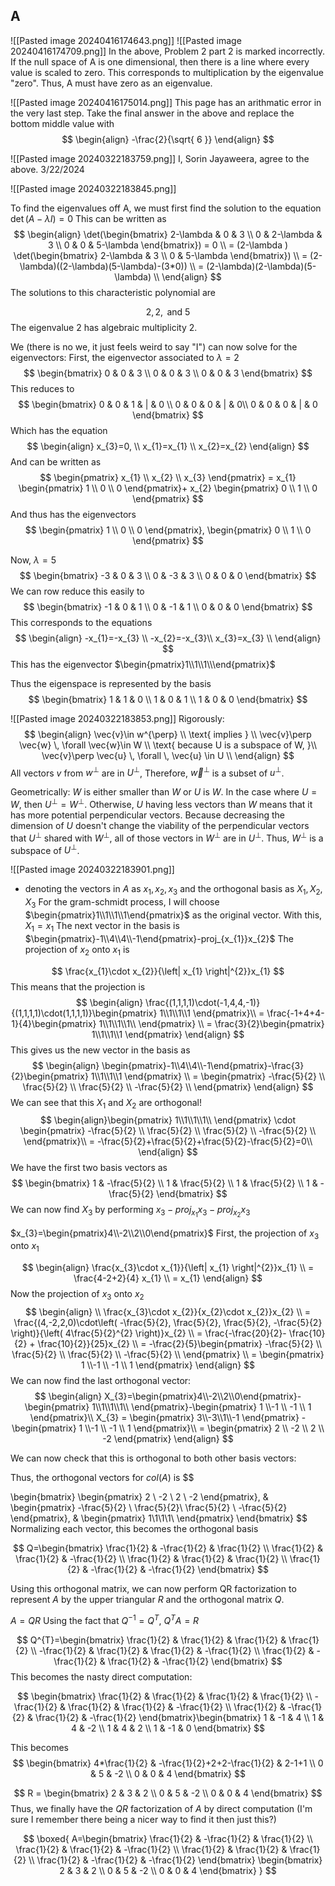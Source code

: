 ## A
![[Pasted image 20240416174643.png]]
![[Pasted image 20240416174709.png]]
In the above, Problem 2 part 2 is marked incorrectly. 
If the null space of A is one dimensional, then there is a line where every value is scaled to zero. This corresponds to multiplication by the eigenvalue "zero". Thus, A must have zero as an eigenvalue.

![[Pasted image 20240416175014.png]]
This page has an arithmatic error in the very last step. Take the final answer in the above and replace the bottom middle value with 
$$
\begin{align}
-\frac{2}{\sqrt{ 6 }}
\end{align}
$$



![[Pasted image 20240322183759.png]]
I, Sorin Jayaweera, agree to the above. 3/22/2024

![[Pasted image 20240322183845.png]]

To find the eigenvalues off A, we must first find the solution to the equation
$\det(A-\lambda I)= 0$
This can be written as
$$
\begin{align}
\det(\begin{bmatrix}
2-\lambda & 0 & 3 \\
0 & 2-\lambda & 3 \\
0 & 0 & 5-\lambda
\end{bmatrix}) = 0 \\
= (2-\lambda ) \det(\begin{bmatrix}
2-\lambda & 3 \\
0 & 5-\lambda
\end{bmatrix}) \\
= (2-\lambda)((2-\lambda)(5-\lambda)-(3*0)) \\
= (2-\lambda)(2-\lambda)(5-\lambda) \\
\end{align}
$$
The solutions to this characteristic polynomial are

$$
2,2,\text{ and }  5
$$
The eigenvalue 2 has algebraic multiplicity 2. 

We (there is no we, it just feels weird to say "I") can now solve for the eigenvectors:
First, the eigenvector associated to $\lambda= 2$
$$
\begin{bmatrix}
0 & 0 & 3 \\
0 & 0 & 3 \\
0 & 0 & 3
\end{bmatrix}
$$
This reduces to 
$$
\begin{bmatrix}
0 & 0 & 1  & | & 0 \\
0 & 0 & 0  & | & 0\\
0 & 0 & 0 & | & 0
\end{bmatrix}
$$
Which has the equation
$$
\begin{align}
x_{3}=0,  \\
x_{1}=x_{1} \\
x_{2}=x_{2}
\end{align}
$$
And can be written as 
$$
\begin{pmatrix}
x_{1} \\
x_{2} \\
x_{3} 
\end{pmatrix} = x_{1} \begin{pmatrix}
1 \\ 0 \\ 0
\end{pmatrix}+ x_{2} \begin{pmatrix}
0 \\ 1 \\ 0
\end{pmatrix}
$$
And thus has the eigenvectors
$$
\begin{pmatrix}
1 \\ 0 \\ 0
\end{pmatrix}, \begin{pmatrix}
0 \\ 1 \\ 0
\end{pmatrix}
$$

Now, $\lambda= 5$
$$
\begin{bmatrix}
-3 & 0 & 3 \\
0 & -3 & 3 \\
0 & 0 & 0
\end{bmatrix}
$$
We can row reduce this easily to
$$
\begin{bmatrix}
-1 & 0 & 1 \\
0 & -1 & 1 \\
0 & 0 & 0
\end{bmatrix}
$$
This corresponds to the equations
$$
\begin{align}
-x_{1}=-x_{3} \\
-x_{2}=-x_{3}\\
x_{3}=x_{3} \\
\end{align}
$$
This has the eigenvector $\begin{pmatrix}1\\1\\1\\\end{pmatrix}$

Thus the eigenspace is represented by the basis
$$
\begin{bmatrix}
1 & 1 & 0 \\
1 & 0 & 1 \\
1 & 0 & 0
\end{bmatrix}
$$


![[Pasted image 20240322183853.png]]
Rigorously:
$$
\begin{align}
\vec{v}\in  w^{\perp} \\
\text{ implies } \\
\vec{v}\perp \vec{w} \, \forall \vec{w}\in  W  \\
\text{ because U is a subspace of W, }\\
\vec{v}\perp \vec{u} \,  \forall \,  \vec{u} \in   U  \\
\end{align}
$$
All vectors $v$ from $w^{\perp}$ are in $U^{\perp}$,
Therefore, $\vec{w}^{\perp}$ is a subset of $u^{\perp}$.

Geometrically:
$W$ is either smaller than $W$ or $U$ is $W$. In the case where $U=W$, then $U^{\perp}=W^{\perp}$. Otherwise, $U$ having less vectors than $W$ means that it has more potential perpendicular vectors. Because decreasing the dimension of $U$ doesn't change the viability of the perpendicular vectors that $U^{\perp}$ shared with $W^{\perp}$, all of those vectors in $W^{\perp}$ are in $U^{\perp}$. Thus, $W^{\perp}$ is a subspace of $U^{\perp}$. 



![[Pasted image 20240322183901.png]]

* denoting the vectors in $A$ as $x_{1},x_{2},x_{3}$ and the orthogonal basis as $X_{1},X_{2},X_{3}$
For the gram-schmidt process, I will choose $\begin{pmatrix}1\\1\\1\\1\end{pmatrix}$ as the original vector. With this, $X_{1}=x_{1}$ 
The next vector in the basis is $\begin{pmatrix}-1\\4\\4\\-1\end{pmatrix}-proj_{x_{1}}x_{2}$
The projection of $x_{2}$ onto $x_{1}$ is 

$$
\frac{x_{1}\cdot x_{2}}{\left| x_{1} \right|^{2}}x_{1}
$$
This means that the projection is 
$$
\begin{align}
\frac{(1,1,1,1)\cdot(-1,4,4,-1)}{(1,1,1,1)\cdot(1,1,1,1)}\begin{pmatrix}
1\\1\\1\\1
\end{pmatrix}\\
= \frac{-1+4+4-1}{4}\begin{pmatrix}
1\\1\\1\\1\\
\end{pmatrix} \\
= \frac{3}{2}\begin{pmatrix}
1\\1\\1\\1
\end{pmatrix}
\end{align}
$$
This gives us the new vector in the basis as 
$$
\begin{align}
\begin{pmatrix}-1\\4\\4\\-1\end{pmatrix}-\frac{3}{2}\begin{pmatrix}
1\\1\\1\\1
\end{pmatrix} \\
= \begin{pmatrix}
-\frac{5}{2} \\
\frac{5}{2} \\
\frac{5}{2} \\
-\frac{5}{2} \\
\end{pmatrix}
\end{align}
$$
We can see that this $X_{1}$ and $X_{2}$ are orthogonal!
$$
\begin{align}\begin{pmatrix}
1\\1\\1\\1\\
\end{pmatrix} \cdot
\begin{pmatrix}
-\frac{5}{2} \\
\frac{5}{2} \\
\frac{5}{2} \\
-\frac{5}{2} \\
\end{pmatrix}\\
= -\frac{5}{2}+\frac{5}{2}+\frac{5}{2}-\frac{5}{2}=0\\
\end{align}
$$
We have the first two basis vectors as
$$
\begin{bmatrix}
1 & -\frac{5}{2} \\
1 & \frac{5}{2} \\
1 & \frac{5}{2} \\
1 & -\frac{5}{2}
\end{bmatrix}
$$
We can now find $X_{3}$ by performing $x_{3}-proj_{x_{1}}x_{3}-proj_{x_{2}}x_{3}$

$x_{3}=\begin{pmatrix}4\\-2\\2\\0\end{pmatrix}$
First, the projection of $x_{3}$ onto $x_{1}$

$$
\begin{align}
\frac{x_{3}\cdot x_{1}}{\left| x_{1} \right|^{2}}x_{1} \\
= \frac{4-2+2}{4} x_{1} \\
= x_{1}
\end{align}
$$
Now the projection of $x_{3}$ onto $x_{2}$
$$
\begin{align} \\
\frac{x_{3}\cdot x_{2}}{x_{2}\cdot x_{2}}x_{2} \\
= \frac{(4,-2,2,0)\cdot\left( -\frac{5}{2}, \frac{5}{2}, \frac{5}{2}, -\frac{5}{2} \right)}{\left( 4\frac{5}{2}^{2} \right)}x_{2} \\
= \frac{-\frac{20}{2}- \frac{10}{2} + \frac{10}{2}}{25}x_{2} \\
= -\frac{2}{5}\begin{pmatrix}
-\frac{5}{2} \\
\frac{5}{2} \\
\frac{5}{2} \\
-\frac{5}{2} \\
\end{pmatrix} \\
= \begin{pmatrix}
1 \\-1 \\ -1 \\ 1
\end{pmatrix}
\end{align}
$$
We can now find the last orthogonal vector:
$$
\begin{align}
X_{3}=\begin{pmatrix}4\\-2\\2\\0\end{pmatrix}-\begin{pmatrix}
1\\1\\1\\1\\
\end{pmatrix}-\begin{pmatrix}
1 \\-1 \\ -1 \\ 1
\end{pmatrix}\\
X_{3} = \begin{pmatrix}
3\\-3\\1\\-1
\end{pmatrix} - \begin{pmatrix}
1 \\-1 \\ -1 \\ 1
\end{pmatrix}\\
= \begin{pmatrix}
2 \\ -2 \\ 2 \\ -2
\end{pmatrix}
\end{align}
$$

We can now check that this is orthogonal to both other basis vectors:

Thus, the orthogonal vectors for $col(A)$ is
$$

\begin{bmatrix}
\begin{pmatrix}
2 \\ -2 \\ 2 \\ -2
\end{pmatrix},  & \begin{pmatrix}
-\frac{5}{2} \\ \frac{5}{2}\\ \frac{5}{2} \\ -\frac{5}{2}
\end{pmatrix}, & \begin{pmatrix}
1\\1\\1\\1\\
\end{pmatrix}
\end{bmatrix}
$$
Normalizing each vector, this becomes the orthogonal basis 

$$
Q=\begin{bmatrix}
\frac{1}{2} & -\frac{1}{2} & \frac{1}{2} \\
\frac{1}{2} & \frac{1}{2} & -\frac{1}{2} \\
\frac{1}{2} & \frac{1}{2} & \frac{1}{2} \\
\frac{1}{2} & -\frac{1}{2} & -\frac{1}{2}
\end{bmatrix}
$$

Using this orthogonal matrix, we can now perform QR factorization to represent $A$ by the upper triangular $R$ and the orthogonal matrix $Q$. 

$A=QR$
Using the fact that $Q^{-1}=Q^{T}$,
$Q^{T}A=R$

$$
Q^{T}=\begin{bmatrix}
\frac{1}{2} & \frac{1}{2} & \frac{1}{2} & \frac{1}{2} \\
-\frac{1}{2} & \frac{1}{2} & \frac{1}{2} & -\frac{1}{2} \\
\frac{1}{2} & -\frac{1}{2} & \frac{1}{2} & -\frac{1}{2}
\end{bmatrix}
$$
This becomes the nasty direct computation:

$$
\begin{bmatrix}
\frac{1}{2} & \frac{1}{2} & \frac{1}{2} & \frac{1}{2} \\
-\frac{1}{2} & \frac{1}{2} & \frac{1}{2} & -\frac{1}{2} \\
\frac{1}{2} & -\frac{1}{2} & \frac{1}{2} & -\frac{1}{2}
\end{bmatrix}\begin{bmatrix}
1 & -1 & 4 \\
1 & 4 & -2  \\
1 & 4 & 2 \\
1 & -1 & 0
\end{bmatrix}
$$

This becomes
$$
\begin{bmatrix}
4*\frac{1}{2} & -\frac{1}{2}+2+2-\frac{1}{2} & 2-1+1 \\
0 & 5 & -2 \\
0 & 0 & 4
\end{bmatrix}
$$

$$
R = \begin{bmatrix}
2 & 3 & 2 \\
0 & 5 & -2 \\
0 & 0 & 4
\end{bmatrix}
$$
Thus, we finally have the $QR$ factorization of $A$ by direct computation (I'm sure I remember there being a nicer way to find it then just this?)

$$
\boxed{
A=\begin{bmatrix}
\frac{1}{2} & -\frac{1}{2} & \frac{1}{2} \\
\frac{1}{2} & \frac{1}{2} & -\frac{1}{2} \\
\frac{1}{2} & \frac{1}{2} & \frac{1}{2} \\
\frac{1}{2} & -\frac{1}{2} & -\frac{1}{2}
\end{bmatrix}
\begin{bmatrix}
2 & 3 & 2 \\
0 & 5 & -2 \\
0 & 0 & 4
\end{bmatrix}
}
$$
